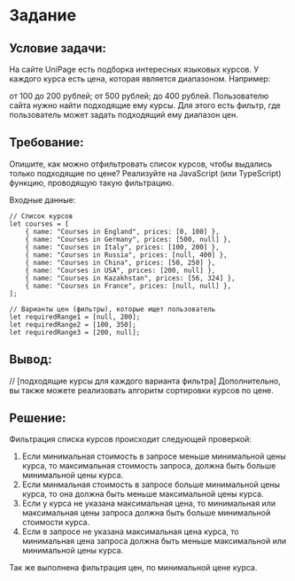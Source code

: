 
# Задание
## Условие задачи:

На сайте UniPage есть подборка интересных языковых курсов. У каждого курса есть цена, которая является диапазоном.
Например:

от 100 до 200 рублей;
от 500 рублей;
до 400 рублей.
Пользователю сайта нужно найти подходящие ему курсы. Для этого есть фильтр, где пользователь может задать подходящий ему диапазон цен.

## Требование:

Опишите, как можно отфильтровать список курсов, чтобы выдались только подходящие по цене? Реализуйте на JavaScript (или TypeScript) функцию, проводящую такую фильтрацию.

Входные данные:

    // Список курсов
    let courses = [
        { name: "Courses in England", prices: [0, 100] }, 
        { name: "Courses in Germany", prices: [500, null] }, 
        { name: "Courses in Italy", prices: [100, 200] }, 
        { name: "Courses in Russia", prices: [null, 400] },
        { name: "Courses in China", prices: [50, 250] },
        { name: "Courses in USA", prices: [200, null] },
        { name: "Courses in Kazakhstan", prices: [56, 324] },
        { name: "Courses in France", prices: [null, null] },
    ];

    // Варианты цен (фильтры), которые ищет пользователь
    let requiredRange1 = [null, 200];
    let requiredRange2 = [100, 350];
    let requiredRange3 = [200, null];

## Вывод:

   // [подходящие курсы для каждого варианта фильтра]
Дополнительно, вы также можете реализовать алгоритм сортировки курсов по цене.

## Решение:
Фильтрация списка курсов происходит следующей проверкой:
1) Если минимальная стоимость в запросе меньше минимальной цены курса, то максимальная стоимость запроса, должна быть больше минимальной цены курса.
2) Если минмальная стоимость в запросе больше минимальной цены курса, то она должна быть меньше максимальной цены курса.
3) Если у курса не указана максимальная цена, то минимальная или максимальная цены запроса должна быть больше минимальной стоимости курса. 
4) Если в запросе не указана максимальная цена курса, то минимальная цена запроса должна быть меньше максимальной или минимальной цены курса.

Так же выполнена фильтрация цен, по минимальной цене курса. 
